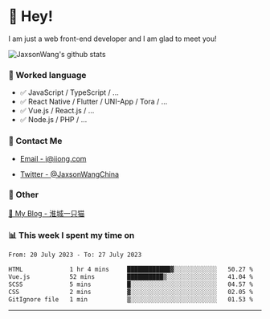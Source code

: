 # 👋 Hey!

I am just a web front-end developer and I am glad to meet you!

![JaxsonWang's github stats](https://github-readme-stats.vercel.app/api?username=JaxsonWang&&show_icons=true&&title_color=1abc9c&&icon_color=1abc9c)


### 📝 Worked language

- ✅ JavaScript / TypeScript / ...
- ✅ React Native / Flutter / UNI-App / Tora / ...
- ✅ Vue.js / React.js / ...
- ✅ Node.js / PHP / ...

### 📮 Contact Me

- [Email - i@iiong.com](mailto:i@iiong.com)

- [Twitter - @JaxsonWangChina](https://twitter.com/JaxsonWangChina)

### 🤪 Other

[📌 My Blog - 淮城一只猫](https://iiong.com)

### 📊 This week I spent my time on

<!--START_SECTION:waka-->

```txt
From: 20 July 2023 - To: 27 July 2023

HTML             1 hr 4 mins     ████████████▓░░░░░░░░░░░░   50.27 %
Vue.js           52 mins         ██████████▒░░░░░░░░░░░░░░   41.04 %
SCSS             5 mins          █░░░░░░░░░░░░░░░░░░░░░░░░   04.57 %
CSS              2 mins          ▓░░░░░░░░░░░░░░░░░░░░░░░░   02.05 %
GitIgnore file   1 min           ▒░░░░░░░░░░░░░░░░░░░░░░░░   01.53 %
```

<!--END_SECTION:waka-->

---
